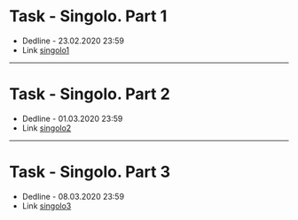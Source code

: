 # Task - Singolo. Part 1

- Dedline - 23.02.2020 23:59
- Link [singolo1](https://github.com/rolling-scopes-school/tasks/blob/master/tasks/markups/level-2/singolo/part-1/singolo-1-ru.md)

---

# Task - Singolo. Part 2

- Dedline - 01.03.2020 23:59
- Link [singolo2](https://github.com/rolling-scopes-school/tasks/blob/master/tasks/markups/level-2/singolo/part-2/singolo-2-ru.md)

---

# Task - Singolo. Part 3

- Dedline - 08.03.2020 23:59
- Link [singolo3](https://github.com/rolling-scopes-school/tasks/blob/master/tasks/markups/level-2/singolo/part-3/singolo-3-ru.md)
